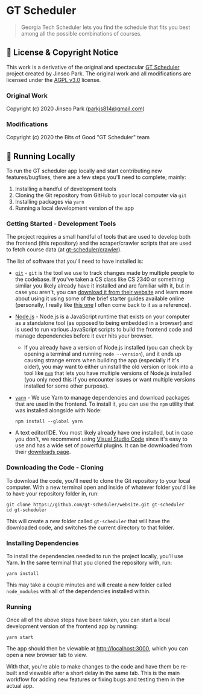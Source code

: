 # GT Scheduler

> Georgia Tech Scheduler lets you find the schedule that fits you best among all the possible combinations of courses.

## 📃 License & Copyright Notice

This work is a derivative of the original and spectacular [GT Scheduler](https://github.com/64json/gt-scheduler) project created by Jinseo Park. The original work and all modifications are licensed under the [AGPL v3.0](https://github.com/64json/gt-scheduler/blob/master/LICENSE) license.

### Original Work

Copyright (c) 2020 Jinseo Park (parkjs814@gmail.com)

### Modifications

Copyright (c) 2020 the Bits of Good "GT Scheduler" team

## 🚀 Running Locally

To run the GT scheduler app locally and start contributing new features/bugfixes, there are a few steps you'll need to complete; mainly:

1. Installing a handful of development tools
2. Cloning the Git repository from GitHub to your local computer via `git`
3. Installing packages via `yarn`
4. Running a local development version of the app

### Getting Started - Development Tools

The project requires a small handful of tools that are used to develop both the frontend (this repository) and the scraper/crawler scripts that are used to fetch course data (at [gt-scheduler/crawler](https://gt-scheduler.github.io/crawler)).

The list of software that you'll need to have installed is:

- [`git`](https://git-scm.com/) - `git` is the tool we use to track changes made by multiple people to the codebase. If you've taken a CS class like CS 2340 or something similar you likely already have it installed and are familiar with it, but in case you aren't, you can [download it from their website](https://git-scm.com/downloads) and learn more about using it using some of the brief starter guides available online (personally, I really like [this one](https://rogerdudler.github.io/git-guide/) I often come back to it as a reference).
- [Node.js](https://nodejs.org/en/) - Node.js is a JavaScript runtime that exists on your computer as a standalone tool (as opposed to being embedded in a browser) and is used to run various JavaScript scripts to build the frontend code and manage dependencies before it ever hits your browser.
  - If you already have a version of Node.js installed (you can check by opening a terminal and running `node --version`), and it ends up causing strange errors when building the app (especially if it's older), you may want to either uninstall the old version or look into a tool like [`nvm`](https://github.com/nvm-sh/nvm) that lets you have multiple versions of Node.js installed (you only need this if you encounter issues or want multiple versions installed for some other purpose).
- [`yarn`](https://classic.yarnpkg.com/en/docs/install/) - We use Yarn to manage dependencies and download packages that are used in the frontend. To install it, you can use the `npm` utility that was installed alongside with Node:

  ```
  npm install --global yarn
  ```

- A text editor/IDE. You most likely already have one installed, but in case you don't, we recommend using [Visual Studio Code](https://code.visualstudio.com/) since it's easy to use and has a wide set of powerful plugins. It can be downloaded from their [downloads page](https://code.visualstudio.com/Download).

### Downloading the Code - Cloning

To download the code, you'll need to clone the Git repository to your local computer. With a new terminal open and inside of whatever folder you'd like to have your repository folder in, run:

```
git clone https://github.com/gt-scheduler/website.git gt-scheduler
cd gt-scheduler
```

This will create a new folder called `gt-scheduler` that will have the downloaded code, and switches the current directory to that folder.

### Installing Dependencies

To install the dependencies needed to run the project locally, you'll use Yarn. In the same terminal that you cloned the repository with, run:

```
yarn install
```

This may take a couple minutes and will create a new folder called `node_modules` with all of the dependencies installed within.

### Running

Once all of the above steps have been taken, you can start a local development version of the frontend app by running:

```
yarn start
```

The app should then be viewable at [http://localhost:3000](http://localhost:3000), which you can open a new browser tab to view.

With that, you're able to make changes to the code and have them be re-built and viewable after a short delay in the same tab. This is the main workflow for adding new features or fixing bugs and testing them in the actual app.
